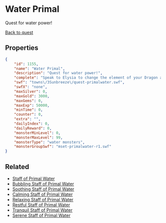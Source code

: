 # Water Primal

Quest for water power!

[Back to quest](../quests.md)

## Properties

```json
{
    "id": 1155,
    "name": "Water Primal",
    "description": "Quest for water power!",
    "complete": "Speak to Elysia to change the element of your Dragon and attune its primal power!",
    "swf": "towns\/3Sunbreeze\/quest-primalwater.swf",
    "swfX": "none",
    "maxSilver": 0,
    "maxGold": 3000,
    "maxGems": 0,
    "maxExp": 50000,
    "minTime": 0,
    "counter": 0,
    "extra": "",
    "dailyIndex": 0,
    "dailyReward": 0,
    "monsterMinLevel": 0,
    "monsterMaxLevel": 99,
    "monsterType": "water monsters",
    "monsterGroupSwf": "mset-primalwater-r1.swf"
}
```

## Related

- [Staff of Primal Water](../items/11963-staff-of-primal-water.md)
- [Bubbling Staff of Primal Water](../items/11964-bubbling-staff-of-primal-water.md)
- [Soothing Staff of Primal Water](../items/11965-soothing-staff-of-primal-water.md)
- [Calming Staff of Primal Water](../items/11966-calming-staff-of-primal-water.md)
- [Relaxing Staff of Primal Water](../items/11967-relaxing-staff-of-primal-water.md)
- [Restful Staff of Primal Water](../items/11968-restful-staff-of-primal-water.md)
- [Tranquil Staff of Primal Water](../items/11969-tranquil-staff-of-primal-water.md)
- [Serene Staff of Primal Water](../items/11970-serene-staff-of-primal-water.md)

